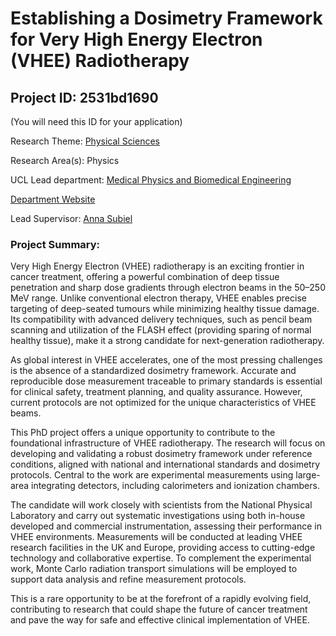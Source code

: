 # Establishing a Dosimetry Framework for Very High Energy Electron (VHEE) Radiotherapy

## Project ID: **2531bd1690**
(You will need this ID for your application)

Research Theme: [Physical Sciences](../themes/physical-sciences.md)

Research Area(s):
Physics

UCL Lead department: [Medical Physics and Biomedical Engineering](../departments/medical-physics-and-biomedical-engineering.md)

[Department Website](https://www.ucl.ac.uk/medical-physics-biomedical-engineering)

Lead Supervisor: [Anna Subiel](https://profiles.ucl.ac.uk/1)

### Project Summary:

Very High Energy Electron (VHEE) radiotherapy is an exciting frontier in cancer treatment, offering a powerful combination of deep tissue penetration and sharp dose gradients through electron beams in the 50–250 MeV range. Unlike conventional electron therapy, VHEE enables precise targeting of deep-seated tumours while minimizing healthy tissue damage. Its compatibility with advanced delivery techniques, such as pencil beam scanning and utilization of the FLASH effect (providing sparing of normal healthy tissue), make it a strong candidate for next-generation radiotherapy.

As global interest in VHEE accelerates, one of the most pressing challenges is the absence of a standardized dosimetry framework. Accurate and reproducible dose measurement traceable to primary standards is essential for clinical safety, treatment planning, and quality assurance. However, current protocols are not optimized for the unique characteristics of VHEE beams.

This PhD project offers a unique opportunity to contribute to the foundational infrastructure of VHEE radiotherapy. The research will focus on developing and validating a robust dosimetry framework under reference conditions, aligned with national and international standards and dosimetry protocols. Central to the work are experimental measurements using large-area integrating detectors, including calorimeters and ionization chambers.

The candidate will work closely with scientists from the National Physical Laboratory and carry out systematic investigations using both in-house developed and commercial instrumentation, assessing their performance in VHEE environments. Measurements will be conducted at leading VHEE research facilities in the UK and Europe, providing access to cutting-edge technology and collaborative expertise. To complement the experimental work, Monte Carlo radiation transport simulations will be employed to support data analysis and refine measurement protocols.

This is a rare opportunity to be at the forefront of a rapidly evolving field, contributing to research that could shape the future of cancer treatment and pave the way for safe and effective clinical implementation of VHEE.
